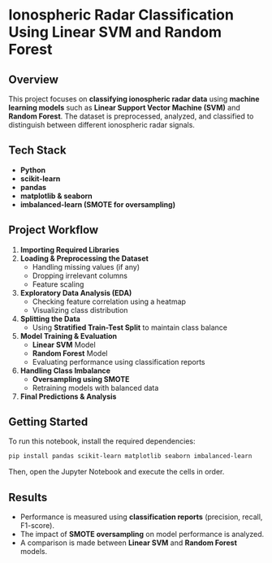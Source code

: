# Ionospheric Radar Classification Using Linear SVM and Random Forest  

## Overview  
This project focuses on **classifying ionospheric radar data** using **machine learning models** such as **Linear Support Vector Machine (SVM)** and **Random Forest**. The dataset is preprocessed, analyzed, and classified to distinguish between different ionospheric radar signals.  

## Tech Stack  
- **Python**  
- **scikit-learn**  
- **pandas**  
- **matplotlib & seaborn**  
- **imbalanced-learn (SMOTE for oversampling)**  

## Project Workflow  
1. **Importing Required Libraries**  
2. **Loading & Preprocessing the Dataset**  
   - Handling missing values (if any)  
   - Dropping irrelevant columns  
   - Feature scaling  
3. **Exploratory Data Analysis (EDA)**  
   - Checking feature correlation using a heatmap  
   - Visualizing class distribution  
4. **Splitting the Data**  
   - Using **Stratified Train-Test Split** to maintain class balance  
5. **Model Training & Evaluation**  
   - **Linear SVM** Model  
   - **Random Forest** Model  
   - Evaluating performance using classification reports  
6. **Handling Class Imbalance**  
   - **Oversampling using SMOTE**  
   - Retraining models with balanced data  
7. **Final Predictions & Analysis**  

## Getting Started  
To run this notebook, install the required dependencies:  

```bash  
pip install pandas scikit-learn matplotlib seaborn imbalanced-learn  
```

Then, open the Jupyter Notebook and execute the cells in order.  

## Results  
- Performance is measured using **classification reports** (precision, recall, F1-score).  
- The impact of **SMOTE oversampling** on model performance is analyzed.  
- A comparison is made between **Linear SVM** and **Random Forest** models.  

